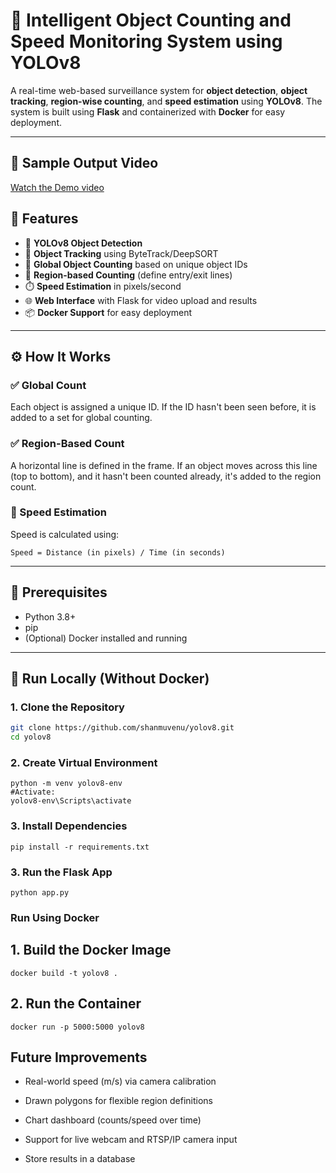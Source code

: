 # 🚦 Intelligent Object Counting and Speed Monitoring System using YOLOv8

A real-time web-based surveillance system for **object detection**, **object tracking**, **region-wise counting**, and **speed estimation** using **YOLOv8**. The system is built using **Flask** and containerized with **Docker** for easy deployment.

---
## 🎥 Sample Output Video
[Watch the Demo video](https://drive.google.com/file/d/1rBAcbCTP2MxI6rDfrW1L4k8loEhVPCE4/view?usp=sharing)

## 🎯 Features

- 🧠 **YOLOv8 Object Detection**
- 🎯 **Object Tracking** using ByteTrack/DeepSORT
- 🔄 **Global Object Counting** based on unique object IDs
- 📍 **Region-based Counting** (define entry/exit lines)
- ⏱️ **Speed Estimation** in pixels/second
- 🌐 **Web Interface** with Flask for video upload and results
- 📦 **Docker Support** for easy deployment

---

## ⚙️ How It Works

### ✅ Global Count
Each object is assigned a unique ID. If the ID hasn't been seen before, it is added to a set for global counting.

### ✅ Region-Based Count
A horizontal line is defined in the frame. If an object moves across this line (top to bottom), and it hasn't been counted already, it's added to the region count.

### 💨 Speed Estimation
Speed is calculated using:

```text
Speed = Distance (in pixels) / Time (in seconds)
```

---

## 🔧 Prerequisites

- Python 3.8+
- pip
- (Optional) Docker installed and running

---

## 🧪 Run Locally (Without Docker)

### 1. Clone the Repository

```bash
git clone https://github.com/shanmuvenu/yolov8.git
cd yolov8
```

### 2. Create Virtual Environment
```
python -m venv yolov8-env
#Activate:
yolov8-env\Scripts\activate
```
### 3. Install Dependencies
```
pip install -r requirements.txt
```
### 3. Run the Flask App

```
python app.py
```

### Run Using Docker
## 1. Build the Docker Image
```
docker build -t yolov8 .
```
## 2. Run the Container
```
docker run -p 5000:5000 yolov8
```

## Future Improvements

  -  Real-world speed (m/s) via camera calibration

  -  Drawn polygons for flexible region definitions

  -  Chart dashboard (counts/speed over time)

  -  Support for live webcam and RTSP/IP camera input

  -  Store results in a database
